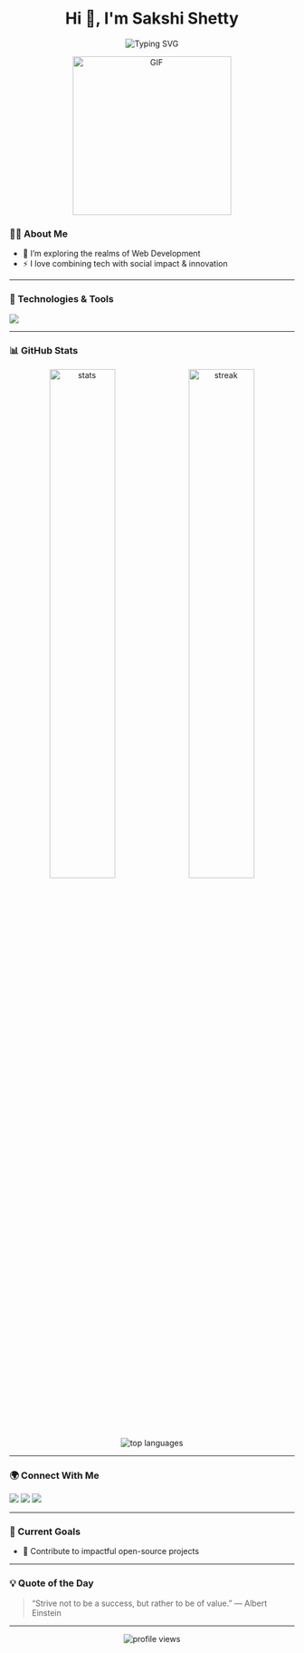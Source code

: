<h1 align="center">Hi 👋, I'm Sakshi Shetty</h1>

<p align="center">
  <img src="https://readme-typing-svg.demolab.com?font=Fira+Code&pause=1000&color=F754EB&center=true&width=435&lines=Welcome+to+my+GitHub+Profile!;I+love+building+smart+and+useful+tech!;Let's+connect+and+collaborate+%F0%9F%A4%97" alt="Typing SVG" />
</p>

<p align="center">
<img alt="GIF" src="https://github.com/arsentieva/arsentieva/blob/main/code.gif?raw=true" height="280">
 </p>

### 🧑‍💻 About Me

- 🌱 I’m exploring the realms of Web Development  
- ⚡ I love combining tech with social impact & innovation

---

### 🔧 Technologies & Tools

<p align="left">
  <img src="https://skillicons.dev/icons?i=react,python,java,c,cpp,html,css,js,tailwind,postman,firebase,github,mysql,linux,nodejs,figma" />
</p>

---

### 📊 GitHub Stats

<p align="center">
  <img src="https://github-readme-stats.vercel.app/api?username=Sakshi146-eng&show_icons=true&theme=radical" alt="stats" width="48%"/>
  <img src="https://github-readme-streak-stats.herokuapp.com/?user=Sakshi146-eng&theme=radical" alt="streak" width="48%" />
</p>

<p align="center">
  <img src="https://github-readme-stats.vercel.app/api/top-langs/?username=Sakshi146-eng&layout=compact&theme=radical" alt="top languages" />
</p>

---

### 🌍 Connect With Me

<p align="left">
  <a href="https://www.linkedin.com/in/sakshi-shetty-1597ba298" target="_blank"><img src="https://img.shields.io/badge/LinkedIn-%230077B5.svg?&style=for-the-badge&logo=linkedin&logoColor=white" /></a>
  <a href="mailto:sakshishetty146@gmail.com"><img src="https://img.shields.io/badge/Gmail-D14836?style=for-the-badge&logo=gmail&logoColor=white" /></a>
  <a href="https://sakshi-shetty.vercel.app/"><img src="https://img.shields.io/badge/Portfolio-000?style=for-the-badge&logo=vercel&logoColor=white" /></a>
</p>

---

### 🎯 Current Goals

- 🧩 Contribute to impactful open-source projects

---

### 💡 Quote of the Day

> “Strive not to be a success, but rather to be of value.” — Albert Einstein

---

<p align="center">
  <img src="https://komarev.com/ghpvc/?username=Sakshi146-eng&label=Profile+Views&color=blueviolet&style=flat" alt="profile views" />
</p>
